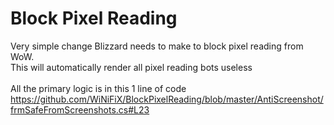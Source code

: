 # Block Pixel Reading
Very simple change Blizzard needs to make to block pixel reading from WoW.<br>
This will automatically render all pixel reading bots useless<br><br>
All the primary logic is in this 1 line of code<br>
https://github.com/WiNiFiX/BlockPixelReading/blob/master/AntiScreenshot/frmSafeFromScreenshots.cs#L23
